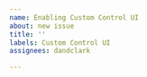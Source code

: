 ```yaml
---
name: Enabling Custom Control UI
about: new issue
title: ''
labels: Custom Control UI
assignees: dandclark

---
```



